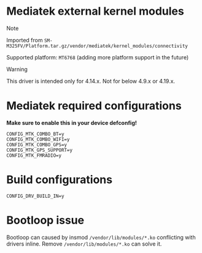 # Mediatek external kernel modules

> [!NOTE]
> Imported from `SM-M325FV/Platform.tar.gz/vendor/mediatek/kernel_modules/connectivity`
>
> Supported platform: `MT6768` (adding more platform support in the future)

> [!WARNING]
> This driver is intended only for 4.14.x. Not for below 4.9.x or 4.19.x.

# Mediatek required configurations
**Make sure to enable this in your device defconfig!**
```
CONFIG_MTK_COMBO_BT=y
CONFIG_MTK_COMBO_WIFI=y
CONFIG_MTK_COMBO_GPS=y
CONFIG_MTK_GPS_SUPPORT=y
CONFIG_MTK_FMRADIO=y
```

# Build configurations
```
CONFIG_DRV_BUILD_IN=y
```
# Bootloop issue
Bootloop can caused by insmod `/vendor/lib/modules/*.ko` conflicting with drivers inline. Remove `/vendor/lib/modules/*.ko` can solve it.